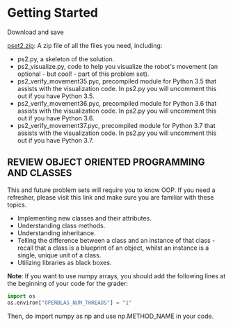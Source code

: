 # Getting Started
Download and save

[pset2.zip](https://courses.edx.org/assets/courseware/v1/08474dca92f419fd79431242447f6230/asset-v1:MITx+6.00.2x+1T2021+type@asset+block/pset2.zip): A zip file of all the files you need, including:
- ps2.py, a skeleton of the solution.
- ps2_visualize.py, code to help you visualize the robot's movement (an optional - but cool! - part of this problem set).
- ps2_verify_movement35.pyc, precompiled module for Python 3.5 that assists with the visualization code. In ps2.py you will uncomment this out if you have Python 3.5.
- ps2_verify_movement36.pyc, precompiled module for Python 3.6 that assists with the visualization code. In ps2.py you will uncomment this out if you have Python 3.6.
- ps2_verify_movement37.pyc, precompiled module for Python 3.7 that assists with the visualization code. In ps2.py you will uncomment this out if you have Python 3.7.

## REVIEW OBJECT ORIENTED PROGRAMMING AND CLASSES
This and future problem sets will require you to know OOP. If you need a refresher, please visit this link and make sure you are familiar with these topics.
- Implementing new classes and their attributes.
- Understanding class methods.
- Understanding inheritance.
- Telling the difference between a class and an instance of that class - recall that a class is a blueprint of an object, whilst an instance is a single, unique unit of a class.
- Utilizing libraries as black boxes.

**Note**: If you want to use numpy arrays, you should add the following lines at the beginning of your code for the grader:
```python
import os
os.environ["OPENBLAS_NUM_THREADS"] = "1"
```

Then, do import numpy as np and use np.METHOD_NAME in your code.